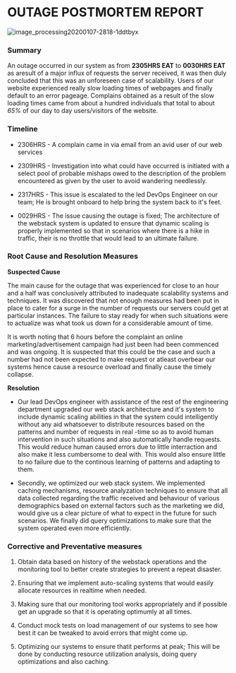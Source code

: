# OUTAGE POSTMORTEM REPORT
![image_processing20200107-2818-1ddtbyx](https://github.com/ZwingliCaleb/alx-system_engineering-devops/assets/84632961/3b8347bf-908e-455a-803b-49cfe85316de)

### Summary

An outage occurred in our system as from **2305HRS EAT** to **0030HRS EAT** as aresult of a major influx of requests the server received, it was then duly concluded that this was an unforeseen case of scalability.
Users of our website experienced really slow loading times of webpages and finally default to an error pageage.
Complains obtained as a result of the slow loading times came from about a hundred individuals that total to about *65%* of our day to day users/visitors of the website.

### Timeline

* 2306HRS - A complain came in via email from an avid user of our web services

* 2309HRS - Investigation into what could have occurred is initiated with a select pool of probable mishaps owed to the description of the problem encountered as given by the user to avoid wandering needlessly.

* 2317HRS - This issue is escalated to the led DevOps Engineer on our team; He is brought onboard to help bring the system back to it's feet.

* 0029HRS - The issue causing the outage is fixed; The architecture of the webstack system is updated to ensure that dynamic scaling is properly implemented so that in scenarios where there is a hike in traffic, their is no throttle that would lead to an ultimate failure.

### Root Cause and Resolution Measures

**Suspected Cause**

The main cause for the outage that was experienced for close to an hour and a half was conclusively attributed to inadequate scalability systems and techniques. It was discovered that not enough measures had been put in place to cater for a surge in the number of requests our servers could get at particular instances. The failure to stay ready for when such situations were to actualize was what took us down for a considerable amount of time.

It is worth noting that 6 hours before the complaint an online marketing/advertisement campaign had just been had been commenced and was ongoing. It is suspected that this could be the case and such a number had not been expected to make request or atleast overbear our systems hence cause a resource overload and finally cause the timely collapse.

**Resolution**

* Our lead DevOps engineer with assistance of the rest of the engineering department upgraded our web stack architecture and it's system to include dynamic scaling abilities in that the system could intelligently without any aid whatsoever to distribute resources based on the patterns and number of requests in real -time so as to avoid human intervention in such situations and also automatically handle requests. This would reduce human caused errors due to little interraction and also make it less cumbersome to deal with. This would also ensure little to no failure due to the continous learning of patterns and adapting to them.

* Secondly, we optimized our web stack system. We implemented caching mechanisms, resource analyzation techniques to ensure that all data collected regarding the traffic received and behaviour of various demographics based on external factors such as the marketing we did, would give us a clear picture of what to expect in the future for such scenarios. We finally did query optimizations to make sure that the system operated even more efficiently.

### Corrective and Preventative measures

1. Obtain data based on history of the webstack operations and the monitoring tool to better create strategies to prevent a repeat disaster.

2. Ensuring that we implement auto-scaling systems that would easily allocate resources in realtime when needed.

3. Making sure that our monitoring tool works appropriately and if possible get an upgrade so that it is operating optimumly at all times.

4. Conduct mock tests on load management of our systems to see how best it can be tweaked to avoid errors that might come up.

5. Optimizing our systems to ensure thatit performs at peak; This will be done by conducting resource utilization analysis, doing query optimizations and also caching.
